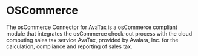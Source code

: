 OSCommerce
==========

The osCommerce Connector for AvaTax is a osCommerce compliant module that integrates the osCommerce check-out process with the cloud computing  sales tax service AvaTax, provided by Avalara, Inc. for the calculation, compliance and reporting of sales tax. 
